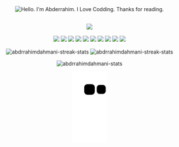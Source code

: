 
<div align="center">
	<img src="https://github.com/AbdrrahimDahmani/AbdrrahimDahmani/blob/main/redmeGif.gif" alt="Hello. I'm Abderrahim. I Love Codding. Thanks for reading." width="600" height="550">
</div>
<br/>
<!--🤔INTERESTTITLE-->
<p align="center">
<img src="https://i.imgur.com/ozEwbHs.gif">

<!--🖼️🖼️INTERSTLOGOS-->
<p align="center">
<img src="https://www.vectorlogo.zone/logos/typescriptlang/typescriptlang-icon.svg" width="60">
<img src="https://www.vectorlogo.zone/logos/java/java-icon.svg" width="60">
<img src="https://www.vectorlogo.zone/logos/php/php-icon.svg" width="60">
<img src="https://www.vectorlogo.zone/logos/angular/angular-icon.svg" width="60">
<img src="https://www.vectorlogo.zone/logos/nodejs/nodejs-icon.svg" width="60">
<img src="https://www.vectorlogo.zone/logos/mysql/mysql-icon.svg" width="60">
<img src="https://www.vectorlogo.zone/logos/reactjs/reactjs-icon.svg" width="60">
<img src="https://www.vectorlogo.zone/logos/springio/springio-icon.svg" width="60">
<img src="https://www.vectorlogo.zone/logos/mongodb/mongodb-icon.svg" width="60">
<img src="https://www.vectorlogo.zone/logos/github/github-icon.svg" width="60">
 <p align="center">
<img align="center" src="https://github-readme-stats.vercel.app/api?username=abdrrahimdahmani&show_icons=true&theme=vue-dark" 	alt="abdrrahimdahmani-streak-stats" />
 <img align="center" src="https://github-readme-streak-stats.herokuapp.com/?user=abdrrahimdahmani&theme=vue-dark" alt="abdrrahimdahmani-streak-stats" />
 </p>
<p align="center">  
<img align="center" src="https://github-profile-trophy.vercel.app/?username=abdrrahimdahmani&theme=discord&no-frame=true&row=1&&margin-w=20" alt="abdrrahimdahmani-stats" />
</p>

<p align="center">  
<img align="center" src="https://github.com/AbdrrahimDahmani/AbdrrahimDahmani/blob/output/github-contribution-grid-snake.svg" alt="snae animation" />
</p>
